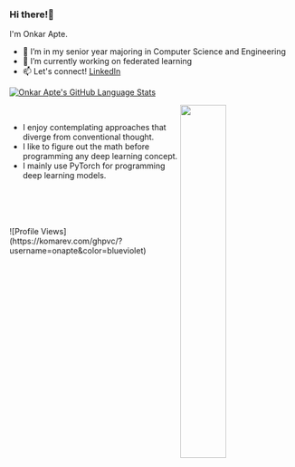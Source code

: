 ### Hi there!👋

I'm Onkar Apte.

- 🔭 I’m in my senior year majoring in Computer Science and Engineering
- 🌱 I’m currently working on federated learning
- 📫 Let's connect! [LinkedIn](https://www.linkedin.com/in/onapte)  

[![Onkar Apte's GitHub Language Stats](https://github-readme-stats.vercel.app/api/top-langs/?username=onapte&langs_count=5&theme=tokyonight)]()

<div>
  <img align='right' src="https://github.com/Anmol-Baranwal/Cool-GIFs-For-GitHub/assets/74038190/0c7eb6ed-663b-4ce4-bfbd-18239a38ba1b" width='40%'>
  <br>

- I enjoy contemplating approaches that diverge from conventional thought.
- I like to figure out the math before programming any deep learning concept.
- I mainly use PyTorch for programming deep learning models.

</div>
<br>
<br>
<br>
<br>
![Profile Views](https://komarev.com/ghpvc/?username=onapte&color=blueviolet)
